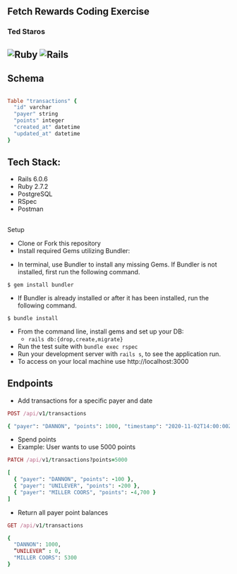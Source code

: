 Fetch Rewards Coding Exercise
----------------------------------------
### Ted Staros

![Ruby](https://img.shields.io/badge/Ruby-v2.7.2-red)
![Rails](https://img.shields.io/badge/Rails-v6.0.6-red)
---
## Schema
```` ruby

Table "transactions" {
  "id" varchar
  "payer" string
  "points" integer
  "created_at" datetime
  "updated_at" datetime
}
````

## Tech Stack:
- Rails 6.0.6
- Ruby 2.7.2
- PostgreSQL
- RSpec
- Postman

##
Setup
* Clone or Fork this repository
* Install required Gems utilizing Bundler: <br>
- In terminal, use Bundler to install any missing Gems. If Bundler is not installed, first run the following command.
```shell
$ gem install bundler
```

- If Bundler is already installed or after it has been installed, run the following command.
```shell
$ bundle install
```
* From the command line, install gems and set up your DB:
    * `rails db:{drop,create,migrate}`
* Run the test suite with `bundle exec rspec`
* Run your development server with `rails s`, to see the application run.
* To access on your local machine use http://localhost:3000
##
Endpoints
----------------------------------------

- Add transactions for a specific payer and date

````ruby
POST /api/v1/transactions

{ "payer": "DANNON", "points": 1000, "timestamp": "2020-11-02T14:00:00Z" }

````
- Spend points
- Example: User wants to use 5000 points
````ruby
PATCH /api/v1/transactions?points=5000

[
  { "payer": "DANNON", "points": -100 },
  { "payer": "UNILEVER", "points": -200 },
  { "payer": "MILLER COORS", "points": -4,700 }
]
````
- Return all payer point balances
````ruby
GET /api/v1/transactions

{
  "DANNON": 1000,
  ”UNILEVER” : 0,
  "MILLER COORS": 5300
}
````
